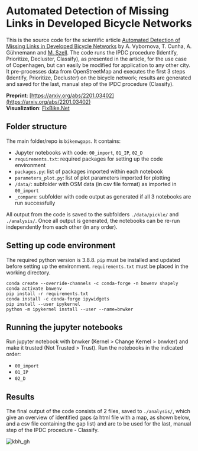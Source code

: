 # Automated Detection of Missing Links in Developed Bicycle Networks 
This is the source code for the scientific article [Automated Detection of Missing Links in Developed Bicycle Networks](https://arxiv.org/abs/2201.03402) by A. Vybornova, T. Cunha, A. Gühnemann and [M. Szell](http://michael.szell.net/). The code runs the IPDC procedure (Identify, Prioritize, Decluster, Classify), as presented in the article, for the use case of Copenhagen, but can easily be modified for application to any other city. It pre-processes data from OpenStreetMap and executes the first 3 steps (Identify, Prioritize, Decluster) on the bicycle network; results are generated and saved for the last, manual step of the IPDC procedure (Classify).

**Preprint**: [https://arxiv.org/abs/2201.03402](https://arxiv.org/abs/2201.03402)  
**Visualization**: [FixBike.Net](http://fixbike.net) 

## Folder structure

The main folder/repo is `bikenwgaps`. It contains:
* Jupyter notebooks with code: `00_import`, `01_IP`, `02_D`
*  `requirements.txt`: required packages for setting up the code environment
* `packages.py`: list of packages imported within each notebook
* `parameters_plot.py`: list of plot parameters imported for plotting 
*  `/data/`: subfolder with OSM data (in csv file format) as imported in `00_import`
*  `_compare`: subfolder with code output as generated if all 3 notebooks are run successfully

All output from the code is saved to the subfolders `./data/pickle/` and `./analysis/`. Once all output is generated, the notebooks can be re-run independently from each other (in any order). 

## Setting up code environment 

The required python version is 3.8.8. `pip` must be installed and updated before setting up the environment. `requirements.txt` must be placed in the working directory. 

```
conda create --override-channels -c conda-forge -n bnwenv shapely
conda activate bnwenv
pip install -r requirements.txt 
conda install -c conda-forge ipywidgets
pip install --user ipykernel 
python -m ipykernel install --user --name=bnwker
```

## Running the jupyter notebooks
Run jupyter notebook with bnwker (Kernel > Change Kernel > bnwker) and make it trusted (Not Trusted > Trust). Run the notebooks in the indicated order:
* `00_import`
* `01_IP`
* `02_D`

## Results
The final output of the code consists of 2 files, saved to `./analysis/`, which give an overview of identified gaps (a html file with a map, as shown below, and a csv file containing the gap list) and are to be used for the last, manual step of the IPDC procedure - Classify.

![kbh_gh](https://user-images.githubusercontent.com/73348979/154326998-5b3609e9-b858-4fb1-ae30-fef281f840ec.png)
